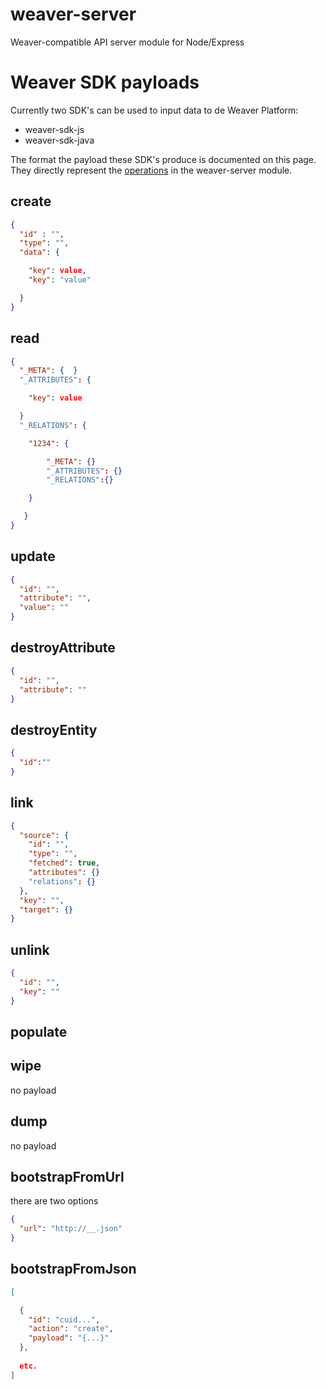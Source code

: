 # weaver-server
Weaver-compatible API server module for Node/Express


# Weaver SDK payloads

Currently two SDK's can be used to input data to de Weaver Platform:

  * weaver-sdk-js
  * weaver-sdk-java
  
The format the payload these SDK's produce is documented on this page. They directly represent the [operations](https://github.com/weaverplatform/weaver-server/blob/master/src/operations.coffee) in the weaver-server module.

## create

```json
{
  "id" : "",
  "type": "",
  "data": {

    "key": value,
    "key": "value"

  }
}
```

## read

```json
{
  "_META": {  }
  "_ATTRIBUTES": {

    "key": value

  }
  "_RELATIONS": {

    "1234": {

        "_META": {}
        "_ATTRIBUTES": {}
        "_RELATIONS":{}

    }

   }
}
```

## update

```json
{
  "id": "",
  "attribute": "",
  "value": ""
}
```

## destroyAttribute
```json
{
  "id": "",
  "attribute": ""
}
```

## destroyEntity
```json
{
  "id":""
}
```

## link
```json
{
  "source": {
    "id": "",
    "type": "",
    "fetched": true,
    "attributes": {}
    "relations": {}
  },
  "key": "",
  "target": {}
}
```

## unlink
```json
{
  "id": "",
  "key": ""
}
```

## populate

## wipe

no payload

## dump

no payload

## bootstrapFromUrl

there are two options
```json
{
  "url": "http://__.json" 
}
```

## bootstrapFromJson

```json
[

  {
    "id": "cuid...",
    "action": "create",
    "payload": "{...}"
  },
  
  etc.
] 

```
